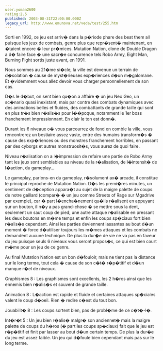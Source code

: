 ```yaml
---
user:yoman2600
rating:2.5
published: 2003-08-31T22:00:00.000Z
legacy_url: http://www.emunova.net/veda/test/255.htm
---
```

Sorti en 1992, ce jeu est arriv� dans la p�riode phare des beat them all puisque les jeux de combats, genre plus que repr�sent� maintenant, en �taient encore � leur pr�mices. Mutation Nation, clone de Double Dragon a d� faire face � une sacr�e concurrence tels Robo Army, Eight Man, Burning Fight sortis juste avant, en 1991\.  

  

Nous sommes au 21�me si�cle, la ville est devenue un terrain de d�solation � cause de myst�rieuses exp�riences d�un m�galomane. Et �videmment vous allez devoir vous charger personnellement de son cas.  

  

D�s le d�but, on sent bien qu�on a affaire � un jeu Neo Geo, un sc�nario quasi inexistant, mais par contre des combats dynamiques avec des animations belles et fluides, des combattants de grande taille qui sont en plus tr�s bien r�alis�s pour l��poque, notamment le 1er boss franchement impressionnant. En clair le ton est donn�.  

  

Durant les 6 niveaux o� vous parcourrez de fond en comble la ville, vous rencontrerez un bestiaire assez vaste, entre des humains transform�s � cause des exp�riences ou des monstres franchement horribles, en passant par des cyborgs et autres monstruosit�s, vous aurez de quoi faire.  

  

Niveau r�alisation on a l�impression de refaire une partie de Robo Army tant les jeux sont semblables au niveau de la r�alisation, de l�intensit� de l�action, du gameplay...  

  

Le gameplay, parlons-en du gameplay, r�solument ax� arcade, il constitue le principal reproche de Mutation Nation. D�s les premi�res minutes, un sentiment de d�ception appara�t au sujet de la maigre palette de coups de notre gaillard (compar� � un jeu comme Streets of Rage sur Mgadrive par exemple), car � part l�encha�nement qu�ils r�alisent en appuyant sur un bouton, il n�y a pas grand-chose � se mettre sous la dent, seulement un saut coup de pied, une autre attaque r�alisable en pressant les deux boutons en m�me temps et enfin les coups sp�ciaux fort bien r�alis�s cependant. Ainsi les parties deviennent lassantes au bout d�un moment � force d�utiliser toujours les m�mes attaques et les combats ne demandent aucune technique. De plus la dur�e de vie ne va pas en faveur du jeu puisque seuls 6 niveaux vous seront propos�s, ce qui est bien court m�me pour un jeu de ce genre.  

  

Au final Mutation Nation est un bon d�fouloir, mais ne tient pas la distance sur le long terme, tout cela � cause de son c�t� r�p�titif et d�un manque r�el de niveaux.  

  

Graphismes 8 : Les graphismes sont excellents, les 2 h�ros ainsi que les ennemis bien r�alis�s et souvent de grande taille.  

  

Animation 8 : L�action est rapide et fluide et certaines attaques sp�ciales valent le coup d�oeil. Rien � redire c�est du tout bon.  

  

Jouabilit� 8 : Les coups sortent bien, pas de probl�me de ce c�t�-l�.  

  

Int�r�t 5 : Un jeu bien r�alis� malgr� son anciennet� mais la maigre palette de coups du h�ros (� part les coups sp�ciaux) fait que le jeu est r�p�titif et finit par lasser au bout d�un certain temps. De plus la dur�e du jeu est assez faible. Un jeu qui d�foule bien cependant mais pas sur le long terme.
